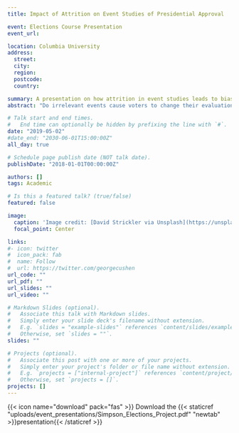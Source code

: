 ```yaml
---
title: Impact of Attrition on Event Studies of Presidential Approval

event: Elections Course Presentation
event_url: 

location: Columbia University
address:
  street:
  city:
  region:
  postcode:
  country: 

summary: A presentation on how attrition in event studies leads to biased ATE estimates.
abstract: "Do irrelevant events cause voters to change their evaluations of incumbent politicians? I present results summarizing a replication analysis of Busby et al. (2017). Results indicate that attrition in before/after event studies of public opinion results in biased average treatement effect (ATE) estimates."

# Talk start and end times.
#   End time can optionally be hidden by prefixing the line with `#`.
date: "2019-05-02"
#date_end: "2030-06-01T15:00:00Z"
all_day: true

# Schedule page publish date (NOT talk date).
publishDate: "2018-01-01T00:00:00Z"

authors: []
tags: Academic

# Is this a featured talk? (true/false)
featured: false

image:
  caption: 'Image credit: [David Strickler via Unsplash](https://unsplash.com/photos/igCBFrMd11I)'
  focal_point: Center

links:
#- icon: twitter
#  icon_pack: fab
#  name: Follow
#  url: https://twitter.com/georgecushen
url_code: ""
url_pdf: ""
url_slides: ""
url_video: ""

# Markdown Slides (optional).
#   Associate this talk with Markdown slides.
#   Simply enter your slide deck's filename without extension.
#   E.g. `slides = "example-slides"` references `content/slides/example-slides.md`.
#   Otherwise, set `slides = ""`.
slides: ""

# Projects (optional).
#   Associate this post with one or more of your projects.
#   Simply enter your project's folder or file name without extension.
#   E.g. `projects = ["internal-project"]` references `content/project/deep-learning/index.md`.
#   Otherwise, set `projects = []`.
projects: []
---
```


{{< icon name="download" pack="fas" >}} Download the {{< staticref "uploads/event_presentations/Simpson_Elections_Project.pdf" "newtab" >}}presentation{{< /staticref >}}

